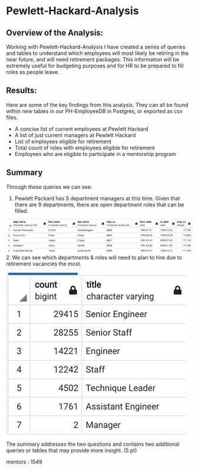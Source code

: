 # Pewlett-Hackard-Analysis

## Overview of the Analysis:
Working with Pewlett-Hackard-Analysis I have created a series of queries and tables to understand which employees will most likely be retiring in the near future, and will need retirement packages. This information will be extremely useful for budgeting purposes and for HR to be prepared to fill roles as people leave. 

## Results: 
Here are some of the key findings from this analysis. They can all be found within new tables in our PH-EmployeeDB in Postgres, or exported as csv files. 
* A concise list of current employees at Pewlett Hackard
* A list of just current managers at Pewlett Hackard
* List of employees eligible for retirement 
* Total count of roles with employees eligible for retirement
* Employees who are eligible to participate in a mentorship program 

## Summary
Through these queries we can see:
1.  Pewlett Packard has 5 department managers at this time. Given that there are 9 departments, there are open department roles that can be filled. 


![departments_list](Photos/departments_list.png)
2. We can see which departments & roles will need to plan to hire due to retirement vacancies the most.

![retirement_by_roles](Photos/retirement_by_roles.png)

The summary addresses the two questions and contains two additional queries or tables that may provide more insight. (5 pt)






mentors : 1549
